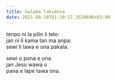 ```yaml
---
title: kalama lakimosa
date: 2021-08-10T01:10:17.3524696+03:00
---
```


tenpo ni la pilin li telo:  \
jan ni li kama tan ma anpa: \
sewi li lawa e ona pakala.

sewi o pona e ona.          \
jan Jesu wawa o             \
pana e lape tawa ona.

